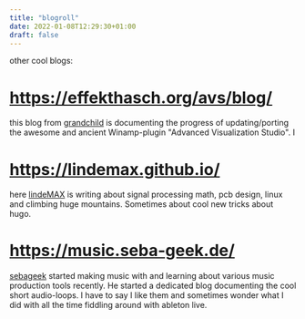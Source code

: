 ```yaml
---
title: "blogroll"
date: 2022-01-08T12:29:30+01:00
draft: false
---
```


other cool blogs:

# https://effekthasch.org/avs/blog/
this blog from [grandchild](https://github.com/grandchild) is documenting the progress of updating/porting the awesome and ancient Winamp-plugin "Advanced Visualization Studio". I 

# https://lindemax.github.io/
here [lindeMAX](https://github.com/lindeMAX/) is writing about signal processing math, pcb design, linux and climbing huge mountains. Sometimes about cool new tricks about hugo.

# https://music.seba-geek.de/
[sebageek](https://github.com/sebageek) started making music with and learning about various music production tools recently. He started a dedicated blog documenting the cool short audio-loops. I have to say I like them and sometimes wonder what I did with all the time fiddling around with ableton live.

